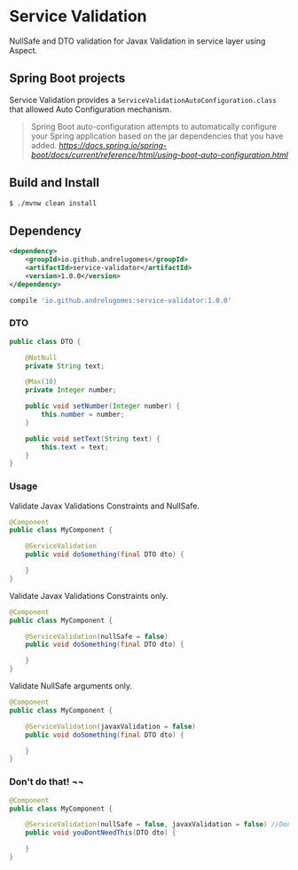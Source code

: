 # Service Validation

NullSafe and DTO validation for Javax Validation in service layer using Aspect.

## Spring Boot projects

Service Validation provides a `ServiceValidationAutoConfiguration.class` that allowed Auto Configuration mechanism.

>Spring Boot auto-configuration attempts to automatically configure your Spring application based on the jar dependencies that you have added. 
><cite>https://docs.spring.io/spring-boot/docs/current/reference/html/using-boot-auto-configuration.html</cite> 

## Build and Install

```bash
$ ./mvnw clean install
```

## Dependency

```xml
<dependency>
    <groupId>io.github.andrelugomes</groupId>
    <artifactId>service-validator</artifactId>
    <version>1.0.0</version>
</dependency>
```

```groovy
compile 'io.github.andrelugomes:service-validator:1.0.0'
```

### DTO

```java
public class DTO {

    @NotNull
    private String text;

    @Max(10)
    private Integer number;

    public void setNumber(Integer number) {
        this.number = number;
    }

    public void setText(String text) {
        this.text = text;
    }
}
```
### Usage

Validate Javax Validations Constraints and NullSafe.

```java
@Component
public class MyComponent {

    @ServiceValidation
    public void doSomething(final DTO dto) {

    }
}
```

Validate Javax Validations Constraints only.

```java
@Component
public class MyComponent {

    @ServiceValidation(nullSafe = false)
    public void doSomething(final DTO dto) {

    }
}
```
Validate NullSafe arguments only.

```java
@Component
public class MyComponent {

    @ServiceValidation(javaxValidation = false)
    public void doSomething(final DTO dto) {

    }
}
```

### Don't do that! ¬¬

```java
@Component
public class MyComponent {

    @ServiceValidation(nullSafe = false, javaxValidation = false) //Don't do this!
    public void youDontNeedThis(DTO dto) {

    }
}
```

